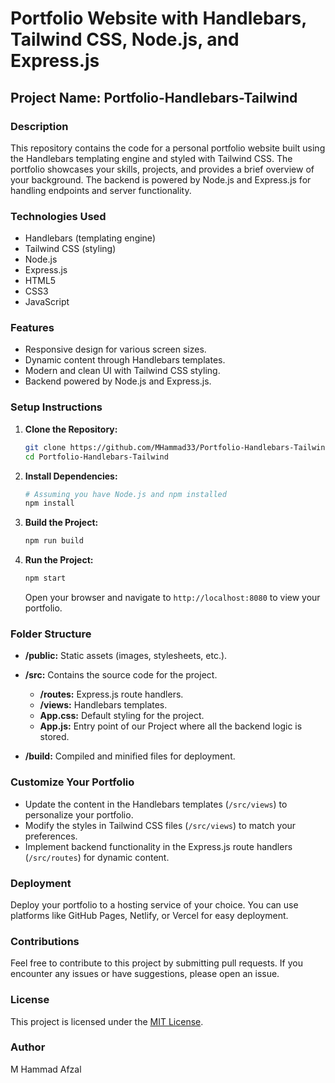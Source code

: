 # Portfolio Website with Handlebars, Tailwind CSS, Node.js, and Express.js

## Project Name: Portfolio-Handlebars-Tailwind

### Description

This repository contains the code for a personal portfolio website built using the Handlebars templating engine and styled with Tailwind CSS. The portfolio showcases your skills, projects, and provides a brief overview of your background. The backend is powered by Node.js and Express.js for handling endpoints and server functionality.

### Technologies Used

- Handlebars (templating engine)
- Tailwind CSS (styling)
- Node.js
- Express.js
- HTML5
- CSS3
- JavaScript

### Features

- Responsive design for various screen sizes.
- Dynamic content through Handlebars templates.
- Modern and clean UI with Tailwind CSS styling.
- Backend powered by Node.js and Express.js.

### Setup Instructions

1. **Clone the Repository:**

   ```bash
   git clone https://github.com/MHammad33/Portfolio-Handlebars-Tailwind.git
   cd Portfolio-Handlebars-Tailwind
   ```

2. **Install Dependencies:**

   ```bash
   # Assuming you have Node.js and npm installed
   npm install
   ```

3. **Build the Project:**

   ```bash
   npm run build
   ```

4. **Run the Project:**
   ```bash
   npm start
   ```
   Open your browser and navigate to `http://localhost:8080` to view your portfolio.

### Folder Structure

- **/public:** Static assets (images, stylesheets, etc.).
- **/src:** Contains the source code for the project.

  - **/routes:** Express.js route handlers.
  - **/views:** Handlebars templates.
  - **App.css:** Default styling for the project.
  - **App.js:** Entry point of our Project where all the backend logic is stored.

- **/build:** Compiled and minified files for deployment.

### Customize Your Portfolio

- Update the content in the Handlebars templates (`/src/views`) to personalize your portfolio.
- Modify the styles in Tailwind CSS files (`/src/views`) to match your preferences.
- Implement backend functionality in the Express.js route handlers (`/src/routes`) for dynamic content.

### Deployment

Deploy your portfolio to a hosting service of your choice. You can use platforms like GitHub Pages, Netlify, or Vercel for easy deployment.

### Contributions

Feel free to contribute to this project by submitting pull requests. If you encounter any issues or have suggestions, please open an issue.

### License

This project is licensed under the [MIT License](LICENSE).

### Author

M Hammad Afzal
